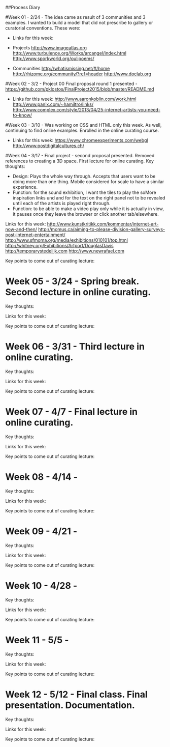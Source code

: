 ##Process Diary

#Week 01 - 2/24 - The idea came as result of 3 communities and 3 examples. I wanted to build a model that did not prescribe to gallery or curatorial conventions. These were:

* Links for this week:

* Projects
http://www.imageatlas.org
http://www.turbulence.org/Works/arcangel/index.html
http://www.sporkworld.org/oulipoems/

* Communities
http://whatismissing.net/#/home
http://rhizome.org/community/?ref=header
http://www.doclab.org

#Week 02 - 3/2 - Project 00
Final proposal round 1 presented - https://github.com/pklostos/FinalProject2015/blob/master/README.md

* Links for this week:
http://www.aaronkoblin.com/work.html
http://www.panix.com/~hamiltro/links/
http://www.complex.com/style/2013/04/25-internet-artists-you-need-to-know/

#Week 03 - 3/10 - Was working on CSS and HTML only this week. As well, continuing to find online examples. Enrolled in the online curating course.

* Links for this week:
https://www.chromeexperiments.com/webgl
http://www.postdigitalcultures.ch/


#Week 04 - 3/17 - Final project - second proposal presented. Removed references to creating a 3D space. First lecture for online curating.
Key thoughts:

- Design:
Plays the whole way through.
Accepts that users want to be doing more than one thing.
Mobile considered for scale to have a similar experience. 
- Function: for the sound exhibition, I want the tiles to play the soMore inspiration links und and for the text on the right panel not to be revealed until each of the artists is played right through.
- Function: to be able to make a video play only while it is actually in view, it pauses once they leave the browser or click another tab/elsewhere.

Links for this week:
http://www.kunstkritikk.com/kommentar/internet-art-now-and-then/
http://momus.ca/aiming-to-please-division-gallery-surveys-post-internet-entertainment/
http://www.sfmoma.org/media/exhibitions/010101/top.html
http://whitney.org/Exhibitions/Artport/DouglasDavis
http://temporarystedelijk.com
http://www.newrafael.com

Key points to come out of curating lecture:

# Week 05 - 3/24 - Spring break. Second lecture in online curating.
Key thoughts:

Links for this week:

Key points to come out of curating lecture:

# Week 06 - 3/31 - Third lecture in online curating.
Key thoughts:

Links for this week:

Key points to come out of curating lecture:

# Week 07 - 4/7 - Final lecture in online curating.
Key thoughts:

Links for this week:

Key points to come out of curating lecture:

# Week 08 - 4/14 -
Key thoughts:

Links for this week:

Key points to come out of curating lecture:

# Week 09 - 4/21 -
Key thoughts:

Links for this week:

Key points to come out of curating lecture:

# Week 10 - 4/28 -
Key thoughts:

Links for this week:

Key points to come out of curating lecture:

# Week 11 - 5/5 -
Key thoughts:

Links for this week:

Key points to come out of curating lecture:

# Week 12 - 5/12 - Final class. Final presentation. Documentation.

Key thoughts:

Links for this week:

Key points to come out of curating lecture:
